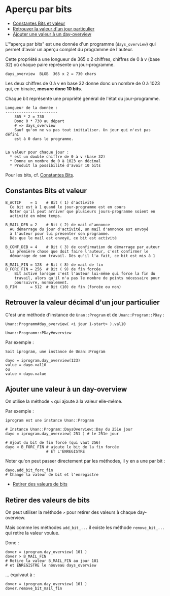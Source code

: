 # Aperçu par bits

* [Constantes Bits et valeur](#valeurdesbitesetconstantes)
* [Retrouver la valeur d'un jour particulier](#retrouvervaleurjourparticulier)
* [Ajouter une valeur à un day-overview](#ajoutervaleuradayoverview)


L'“aperçu par bits” est une donnée d'un programme (`days_overview`) qui permet d'avoir un aperçu complet du programme de l'auteur.

Cette propriété a une longueur de 365 x 2 chiffres, chiffres de 0 à v (base 32) où chaque paire représente un jour-programme.

    days_overview  BLOB  365 x 2 = 730 chars

Les deux chiffres de 0 à v en base 32 donne donc un nombre de 0 à 1023 qui, en binaire, **mesure donc 10 bits**.

Chaque bit représente une propriété général de l'état du jour-programme.


    Longueur de la donnée :
    -----------------------
        365 * 2 = 730
        Donc 0 * 730 au départ
        # => days_overview
        Sauf qu'on ne va pas tout initialiser. Un jour qui n'est pas défini
        est à 0 dans le programme.


    La valeur pour chaque jour :
      * est un double chiffre de 0 à v (base 32)
      * Donne un nombre de 0 à 1023 en décimal
      * Produit la possibilité d'avoir 10 bits

Pour les bits, cf. [Constantes Bits](#valeurdesbitesetconstantes).

<a name='valeurdesbitesetconstantes'></a>

## Constantes Bits et valeur

    B_ACTIF    = 1    # Bit ( 1) d'activité
      Ce bit est à 1 quand le jour-programme est en cours
      Noter qu'il peut arriver que plusieurs jours-programme soient en
      activité en même temps.

    B_MAIL_DEB = 2    # Bit ( 2) de mail d'annonce
      Au démarrage du jour d'activité, un mail d'annonce est envoyé
      à l'auteur pour lui présenter son programme.
      Dès que le mail est envoyé, ce bit est activité

    B_CONF_DEB = 4    # Bit ( 3) de confirmation de démarrage par auteur
      La première chose que doit faire l'auteur, c'est confirmer le
      démarrage de son travail. Dès qu'il l'a fait, ce bit est mis à 1

    B_MAIL_FIN = 128  # Bit ( 8) de mail de fin
    B_FORC_FIN = 256  # Bit ( 9) de fin forcée
        Bit activé lorsque c'est l'auteur lui-même qui force la fin du
        travail, alors qu'il n'a pas le nombre de points nécessaire pour
        poursuivre, normalement.
    B_FIN      = 512  # Bit (10) de fin (forcée ou non)


<a name='retrouvervaleurjourparticulier'></a>

## Retrouver la valeur décimal d'un jour particulier

C'est une méthode d'instance de `Unan::Program` et de `Unan::Program::PDay` :


    Unan::Programm#day_overview( <i jour 1-start> ).val10

    Unan::Programm::PDay#overview

Par exemple :

    Soit iprogram, une instance de Unan::Program

    dayo = iprogram.day_overview(123)
    value = dayo.val10
    ou
    value = dayo.value

<a name='ajoutervaleuradayoverview'></a>

## Ajouter une valeur à un day-overview

On utilise la méthode `<` qui ajoute à la valeur elle-même.

Par exemple :

    iprogram est une instance Unan::Program

    # Instance Unan::Program::DaysOverview::Day du 251e jour
    dayo = iprogram.day_overview( 251 ) # le 251e jour

    # Ajout du bit de fin forcé (qui vaut 256)
    dayo < B_FORC_FIN # ajoute le bit de la fin forcée
                      # ET L'ENREGISTRE

Noter qu'on peut passer directement par les méthodes, il y en a une par bit :

    dayo.add_bit_forc_fin
    # Change la valeur de bit et l'enregistre

* [Retirer des valeurs de bits](#retirervaleurdebit)
<a name='retirervaleurdebit'></a>

## Retirer des valeurs de bits

On peut utiliser la méthode `>` pour retirer des valeurs à chaque day-overview.

Mais comme les méthodes `add_bit_...` il existe les méthode `remove_bit_...` qui retire la valeur voulue.

Donc :

    dover = iprogram.day_overview( 101 )
    dover > B_MAIL_FIN
    # Retire la valeur B_MAIL_FIN au jour 101
    # et ENREGISTRE le nouveau days_overview

… équivaut à :

    dover = iprogram.day_overview( 101 )
    dover.remove_bit_mail_fin
    
